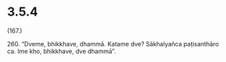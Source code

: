 

# 3.5.4



(167.)

260\. “Dveme, bhikkhave, dhammā. Katame dve? Sākhalyañca paṭisanthāro ca. Ime kho, bhikkhave, dve dhammā”.



